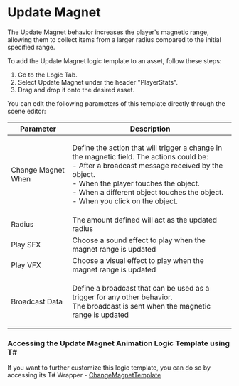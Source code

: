 # Update Magnet

The Update Magnet behavior increases the player's magnetic range, allowing them to collect items from a larger radius compared to the initial specified range.

To add the Update Magnet logic template to an asset, follow these steps:

1. Go to the Logic Tab.
2. Select Update Magnet under the header "PlayerStats".
3. Drag and drop it onto the desired asset.

You can edit the following parameters of this template directly through the scene editor:

| Parameter          | Description                                                                                                                                                                                                                                                                              |
| ------------------ | ---------------------------------------------------------------------------------------------------------------------------------------------------------------------------------------------------------------------------------------------------------------------------------------- |
| Change Magnet When | <p>Define the action that will trigger a change in the magnetic field. The actions could be:<br>- After a broadcast message received by the object.<br>- When the player touches the object.<br>- When a different object touches the object.<br>- When you click on the object.<br></p> |
| Radius             | The amount defined will act as the updated radius                                                                                                                                                                                                                                        |
| Play SFX           | Choose a sound effect to play when the magnet range is updated                                                                                                                                                                                                                           |
| Play VFX           | Choose a visual effect to play when the magnet range is updated                                                                                                                                                                                                                          |
| Broadcast Data     | <p>Define a broadcast that can be used as a trigger for any other behavior. <br>The broadcast is sent when the magnetic range is updated</p>                                                                                                                                             |

### Accessing the Update Magnet Animation Logic Template using T\#

If you want to further customize this logic template, you can do so by accessing its T# Wrapper - [ChangeMagnetTemplate](../../coding-using-t/t-logic-template-wrappers.md#changemagnettemplate)

